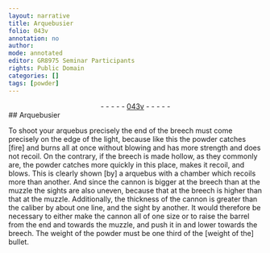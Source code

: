 ```yaml
---
layout: narrative
title: Arquebusier
folio: 043v
annotation: no
author:
mode: annotated
editor: GR8975 Seminar Participants
rights: Public Domain
categories: []
tags: [powder]
---
```


 <div class="folio" align="center">- - - - - <a href="http://gallica.bnf.fr/ark:/12148/btv1b10500001g/f92.image" target="_blank">043v</a> - - - - - </div>   
## Arquebusier

 
To shoot your <span class="tool">arquebus</span> precisely the end of the breech must come precisely on the edge of the light, because like this the <span class="material">powder</span> catches [fire] and burns all at once without blowing and has more strength and does not recoil. On the contrary, if the breech is made hollow, as they commonly are, the powder catches more quickly in this place, makes it recoil, and blows. This is clearly shown [by] a arquebus with a chamber which recoils more than another. And since the cannon is bigger at the breech than at the muzzle the sights are also uneven, because that at the breech is higher than that at the muzzle. Additionally, the thickness of the cannon is greater than the caliber by about one line, and the sight by another. It would therefore be necessary to either make the cannon all of one size or to raise the barrel from the end and towards the muzzle, and push it in and lower towards the breech. The weight of the powder must be one third of the [weight of the] <span class="tool">bullet</span>.
 